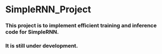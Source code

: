 # SimpleRNN_Project



### This project is to implement efficient training and inference code for SimpleRNN.

### It is still under development.